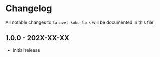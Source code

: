 # Changelog

All notable changes to `laravel-kobo-link` will be documented in this file.

## 1.0.0 - 202X-XX-XX

- initial release
